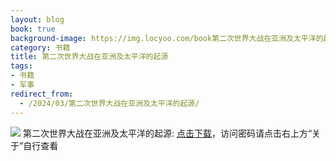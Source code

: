 ```yaml
---
layout: blog
book: true
background-image: https://img.locyoo.com/book第二次世界大战在亚洲及太平洋的起源.jpg
category: 书籍
title: 第二次世界大战在亚洲及太平洋的起源
tags:
- 书籍
- 军事
redirect_from:
  - /2024/03/第二次世界大战在亚洲及太平洋的起源/
---
```

![](https://img.locyoo.com/book第二次世界大战在亚洲及太平洋的起源.jpg)
第二次世界大战在亚洲及太平洋的起源: <a name = "ref1" href="https://url18.ctfile.com/f/50983618-1380048961-85b9f2?p=3619">点击下载</a>，访问密码请点击右上方“关于”自行查看